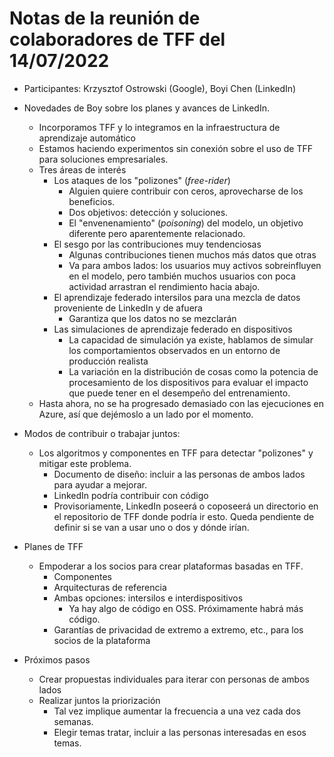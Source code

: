 # Notas de la reunión de colaboradores de TFF del 14/07/2022

- Participantes: Krzysztof Ostrowski (Google), Boyi Chen (LinkedIn)

- Novedades de Boy sobre los planes y avances de LinkedIn.

    - Incorporamos TFF y lo integramos en la infraestructura de aprendizaje automático
    - Estamos haciendo experimentos sin conexión sobre el uso de TFF para soluciones empresariales.
    - Tres áreas de interés
        - Los ataques de los "polizones" (<em>free-rider</em>)
            - Alguien quiere contribuir con ceros, aprovecharse de los beneficios.
            - Dos objetivos: detección y soluciones.
            - El "envenenamiento" (<em>poisoning</em>) del modelo, un objetivo diferente pero aparentemente relacionado.
        - El sesgo por las contribuciones muy tendenciosas
            - Algunas contribuciones tienen muchos más datos que otras
            - Va para ambos lados: los usuarios muy activos sobreinfluyen en el modelo, pero también muchos usuarios con poca actividad arrastran el rendimiento hacia abajo.
        - El aprendizaje federado intersilos para una mezcla de datos proveniente de LinkedIn y de afuera
            - Garantiza que los datos no se mezclarán
        - Las simulaciones de aprendizaje federado en dispositivos
            - La capacidad de simulación ya existe, hablamos de simular los comportamientos observados en un entorno de producción realista
            - La variación en la distribución de cosas como la potencia de procesamiento de los dispositivos para evaluar el impacto que puede tener en el desempeño del entrenamiento.
    - Hasta ahora, no se ha progresado demasiado con las ejecuciones en Azure, así que dejémoslo a un lado por el momento.

- Modos de contribuir o trabajar juntos:

    - Los algoritmos y componentes en TFF para detectar "polizones" y mitigar este problema.
        - Documento de diseño: incluir a las personas de ambos lados para ayudar a mejorar.
        - LinkedIn podría contribuir con código
        - Provisoriamente, LinkedIn poseerá o coposeerá un directorio en el repositorio de TFF donde podría ir esto. Queda pendiente de definir si se van a usar uno o dos y dónde irían.

- Planes de TFF

    - Empoderar a los socios para crear plataformas basadas en TFF.
        - Componentes
        - Arquitecturas de referencia
        - Ambas opciones: intersilos e interdispositivos
            - Ya hay algo de código en OSS. Próximamente habrá más código.
        - Garantías de privacidad de extremo a extremo, etc., para los socios de la plataforma

- Próximos pasos

    - Crear propuestas individuales para iterar con personas de ambos lados
    - Realizar juntos la priorización
        - Tal vez implique aumentar la frecuencia a una vez cada dos semanas.
        - Elegir temas tratar, incluir a las personas interesadas en esos temas.
